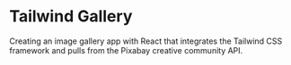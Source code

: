 # Tailwind Gallery

Creating an image gallery app with React that integrates the Tailwind CSS framework and pulls from the Pixabay creative community API.
